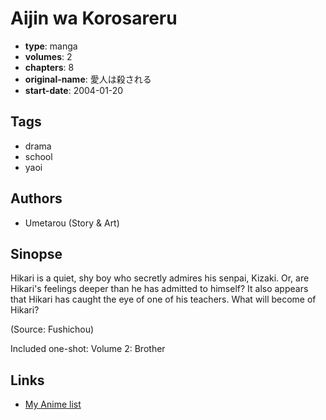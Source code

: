 # Aijin wa Korosareru

-   **type**: manga
-   **volumes**: 2
-   **chapters**: 8
-   **original-name**: 愛人は殺される
-   **start-date**: 2004-01-20

## Tags

-   drama
-   school
-   yaoi

## Authors

-   Umetarou (Story & Art)

## Sinopse

Hikari is a quiet, shy boy who secretly admires his senpai, Kizaki. Or, are Hikari's feelings deeper than he has admitted to himself? It also appears that Hikari has caught the eye of one of his teachers. What will become of Hikari?

(Source: Fushichou)

Included one-shot:
Volume 2: Brother

## Links

-   [My Anime list](https://myanimelist.net/manga/2349/Aijin_wa_Korosareru)
